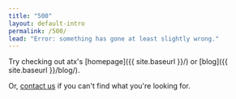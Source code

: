 ```yaml
---
title: "500"
layout: default-intro
permalink: /500/
lead: "Error: something has gone at least slightly wrong."
---
```


Try checking out atx's [homepage]({{ site.baseurl }}/) or [blog]({{ site.baseurl }}/blog/).

Or, [contact us](mailto:atx@gsa.gov) if you can't find what you're looking for.
